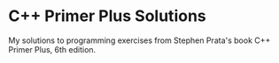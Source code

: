 # C++ Primer Plus Solutions
 My solutions to programming exercises from Stephen Prata's book C++ Primer Plus, 6th edition.
